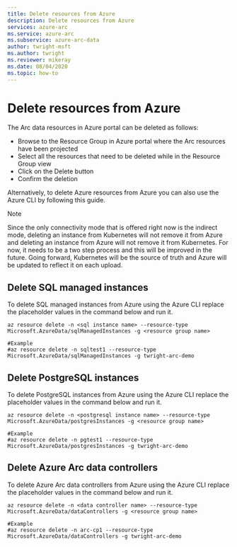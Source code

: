 ```yaml
---
title: Delete resources from Azure
description: Delete resources from Azure
services: azure-arc
ms.service: azure-arc
ms.subservice: azure-arc-data
author: twright-msft
ms.author: twright
ms.reviewer: mikeray
ms.date: 08/04/2020
ms.topic: how-to
---
```


# Delete resources from Azure

The Arc data resources in Azure portal can be deleted as follows:

- Browse to the Resource Group in Azure portal where the Arc resources have been projected
- Select all the resources that need to be deleted while in the Resource Group view
- Click on the Delete button
- Confirm the deletion


Alternatively, to delete Azure resources from Azure you can also use the Azure CLI by following this guide.

> [!NOTE]
>  Since the only connectivity mode that is offered right now is the indirect mode, deleting an instance from Kubernetes will not remove it from Azure and deleting an instance from Azure will not remove it from Kubernetes.  For now, it needs to be a two step process and this will be improved in the future.  Going forward, Kubernetes will be the source of truth and Azure will be updated to reflect it on each upload.

## Delete SQL managed instances

To delete SQL managed instances from Azure using the Azure CLI replace the placeholder values in the command below and run it.

```terminal
az resource delete -n <sql instance name> --resource-type Microsoft.AzureData/sqlManagedInstances -g <resource group name>

#Example
#az resource delete -n sqltest1 --resource-type Microsoft.AzureData/sqlManagedInstances -g twright-arc-demo
```

## Delete PostgreSQL instances

To delete PostgreSQL  instances from Azure using the Azure CLI replace the placeholder values in the command below and run it.

```terminal
az resource delete -n <postgresql instance name> --resource-type Microsoft.AzureData/postgresInstances -g <resource group name>

#Example
#az resource delete -n pgtest1 --resource-type Microsoft.AzureData/postgresInstances -g twright-arc-demo
```

## Delete Azure Arc data controllers

To delete Azure Arc data controllers from Azure using the Azure CLI replace the placeholder values in the command below and run it.

```terminal
az resource delete -n <data controller name> --resource-type Microsoft.AzureData/dataControllers -g <resource group name>

#Example
#az resource delete -n arc-cp1 --resource-type Microsoft.AzureData/dataControllers -g twright-arc-demo
```
